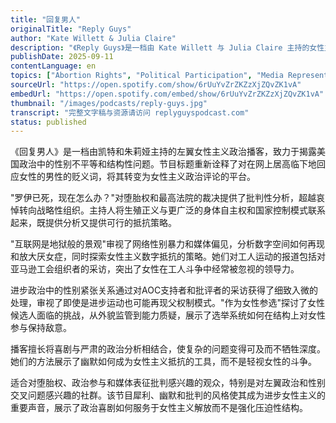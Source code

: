 ```yaml
---
title: "回复男人"
originalTitle: "Reply Guys"
author: "Kate Willett & Julia Claire"
description: "《Reply Guys》是一档由 Kate Willett 与 Julia Claire 主持的女性主义政治评论播客，以幽默、讽刺与左翼视角探讨美国政治、性别议题与媒体现象。节目聚焦堕胎权、工人运动、选举政治与网络性别暴力，常邀请记者、活动家与政治候选人参与讨论。风格融合脱口秀与批判性分析，强调女性在进步政治中的声音与行动。Spotify 评分为 4.8（120 条评论），在左翼女性主义播客圈中具有代表性。"
publishDate: 2025-09-11
contentLanguage: en
topics: ["Abortion Rights", "Political Participation", "Media Representation Critique"]
sourceUrl: "https://open.spotify.com/show/6rUuYvZrZKZzXjZQvZK1vA"
embedUrl: "https://open.spotify.com/embed/show/6rUuYvZrZKZzXjZQvZK1vA"
thumbnail: "/images/podcasts/reply-guys.jpg"
transcript: "完整文字稿与资源请访问 replyguyspodcast.com"
status: published
---
```


《回复男人》是一档由凯特和朱莉娅主持的左翼女性主义政治播客，致力于揭露美国政治中的性别不平等和结构性问题。节目标题重新诠释了对在网上居高临下地回应女性的男性的贬义词，将其转变为女性主义政治评论的平台。

"罗伊已死，现在怎么办？"对堕胎权和最高法院的裁决提供了批判性分析，超越哀悼转向战略性组织。主持人将生殖正义与更广泛的身体自主权和国家控制模式联系起来，既提供分析又提供可行的抵抗策略。

"互联网是地狱般的景观"审视了网络性别暴力和媒体偏见，分析数字空间如何再现和放大厌女症，同时探索女性主义数字抵抗的策略。她们对工人运动的报道包括对亚马逊工会组织者的采访，突出了女性在工人斗争中经常被忽视的领导力。

进步政治中的性别紧张关系通过对AOC支持者和批评者的采访获得了细致入微的处理，审视了即使是进步运动也可能再现父权制模式。"作为女性参选"探讨了女性候选人面临的挑战，从外貌监管到能力质疑，展示了选举系统如何在结构上对女性参与保持敌意。

播客擅长将喜剧与严肃的政治分析相结合，使复杂的问题变得可及而不牺牲深度。她们的方法展示了幽默如何成为女性主义抵抗的工具，而不是轻视女性的斗争。

适合对堕胎权、政治参与和媒体表征批判感兴趣的观众，特别是对左翼政治和性别交叉问题感兴趣的社群。该节目犀利、幽默和批判的风格使其成为进步女性主义的重要声音，展示了政治喜剧如何服务于女性主义解放而不是强化压迫性结构。
